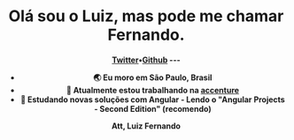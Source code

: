 <h1 align="center">Olá sou o Luiz, mas pode me chamar Fernando.</h1>
<h4 align="center"><a href="https://twitter.com/lftho">Twitter</a>&bull;<a href="https://github.com/Lftho">Github</a>
---

- 🌏  Eu moro em São Paulo, Brasil
- 🔭  Atualmente estou trabalhando na [accenture](https://www.accenture.com/br-pt)
- 🌱  Estudando novas soluções com Angular - Lendo o "Angular Projects - Second Edition" (recomendo)

  
Att, Luiz Fernando
